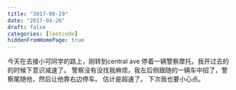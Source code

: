 ```yaml
---
title: "2017-06-29"
date: "2017-04-26"
draft: false
categories: [leetcode]
hiddenFromHomePage: true
---
```

今天在去接小可同学的路上，刚转到central ave  停着一辆警察摩托，我开过去的的时候下意识减速了。 警察没有没找我麻烦，我左后侧跟随的一辆车中招了，警察尾随他，然后让他靠右边停车。 估计是超速了。 下次我也要小心点。

